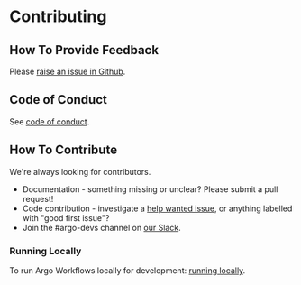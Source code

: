 # Contributing

## How To Provide Feedback

Please [raise an issue in Github](https://github.com/argoproj/argo-server/issues).

## Code of Conduct

See [code of conduct](https://github.com/argoproj/argo/blob/master/CODE_OF_CONDUCT.md).

## How To Contribute

We're always looking for contributors. 

* Documentation - something missing or unclear? Please submit a pull request!
* Code contribution - investigate a [help wanted issue](https://github.com/argoproj/argo-server/issues?q=is%3Aopen+is%3Aissue+label%3A%22help+wanted%22+label%3A%22good+first+issue%22), or anything labelled with "good first issue"?
* Join the #argo-devs channel on [our Slack](https://argoproj.github.io/community/join-slack).

### Running Locally

To run Argo Workflows locally for development: [running locally](running-locally.md).

